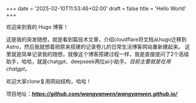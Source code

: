 +++
date = '2025-02-10T11:53:46+02:00'
draft = false
title = 'Hello World'
+++

欢迎来到我的 Hugo 博客！

这是我的突发随想，就是看到篇技术文章，介绍cloudflare将文档从hugo迁移到Astro，然后我就想着把原来搭建的记录卷儿的日常生活博客网站重新建起来。
这里就是简单记录我的随想，就像这个博客搭建过程一样，我是直接提问了2个高级助手，哈哈，就是chatgpt、deepseek两位ai小助手。*目前主要就是在用chatgpt。*

欢迎大家clone复用网站结构，哈哈！

项目地址：***https://github.com/wangyanwen/wangyanwen.github.io/***